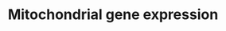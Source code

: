 ---
annotations:
- id: PW:0001333
  parent: regulatory pathway
  type: Pathway Ontology
  value: mitochondrial transcription pathway
authors:
- MaintBot
- Khanspers
- Andra
- Ddigles
- Eweitz
description: Numerous nuclear-encoded genes co-ordinate the expression of genes encoded
  on the mitochondrial genome.
last-edited: 2021-05-23
organisms:
- Mus musculus
redirect_from:
- /index.php/Pathway:WP1263
- /instance/WP1263
revision: null
schema-jsonld:
- '@context': https://schema.org/
  '@id': https://wikipathways.github.io/pathways/WP1263.html
  '@type': Dataset
  creator:
    '@type': Organization
    name: WikiPathways
  description: Numerous nuclear-encoded genes co-ordinate the expression of genes
    encoded on the mitochondrial genome.
  keywords:
  - Ca2+
  - Camk4
  - Creb1
  - Esrra
  - Gabpa
  - Gabpb2
  - Hcfc1
  - Mterf
  - Mterfd1
  - Myef2
  - Nrf1
  - PKA
  - Polrmt
  - Ppargc1a
  - Ppargc1b
  - Ppp3ca
  - Pprc1
  - Sp1
  - Tfam
  - Tfb1m
  - Tfb2m
  - cAMP
  - cGMP
  license: CC0
  name: Mitochondrial gene expression
seo: CreativeWork
title: Mitochondrial gene expression
wpid: WP1263
---